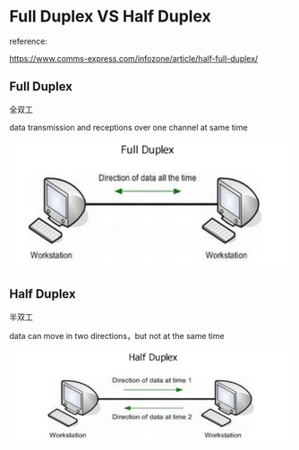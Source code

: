 # Full Duplex  VS Half Duplex 

reference:

https://www.comms-express.com/infozone/article/half-full-duplex/

## Full Duplex 

全双工

data transmission and receptions over one channel at same time

![2021-09-06_12-18](https://github.com/dhay3/image-repo/raw/master/20210601/2021-09-06_12-18.2qrcr797kje0.png)

## Half Duplex

半双工

data can move in two directions，but not at the same time

![2021-09-06_12-18_1](https://github.com/dhay3/image-repo/raw/master/20210601/2021-09-06_12-18_1.cb079wdirt4.png)

